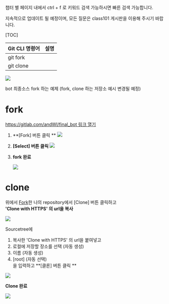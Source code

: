 챕터 별 페이지 내에서 ctrl + f 로 키워드 검색 가능하시면 빠른 검색 가능합니다. 

지속적으로 업데이트 될 예정이며, 모든 질문은 class101 게시판을 이용해 주시기 바랍니다. 

[TOC]

| Git CLI 명령어 | 설명 | 
| -------- | -------- |
| git fork         |   |
| git clone         |   |


![](https://wikidocs.net/images/page/104138/draw_git_clone_fork.png)  
  
    
bot 최종소스 fork 하는 예제 (fork, clone 하는 저장소 예시 변경될 예정)

# fork
[https://gitlab.com/andWl/final_bot 링크 열기](https://gitlab.com/andWl/final_bot)   
  
1. **[Fork] 버튼 클릭 ** 
    ![](https://wikidocs.net/images/page/104138/git_fork.png)  
    
1. **[Select] 버튼 클릭**
    ![](https://wikidocs.net/images/page/104138/git_fork_v2.png)  
    
1. **fork 완료**

    ![](https://wikidocs.net/images/page/104138/git_fork_v3.png)

# clone

위에서 [Fork](https://wikidocs.net/104138#fork)한 나의 repository에서 [Clone] 버튼 클릭하고    
**'Clone with HTTPS' 의 url을 복사**  
  
![](https://wikidocs.net/images/page/104138/git_gui_clone.png)  

Sourcetree에  
1. 복사한 'Clone with HTTPS' 의 url을 붙여넣고  
2. 로컬에 저장할 장소를 선택 (자동 생성)  
3. 이름 (자동 생성)  
4. [root] (자동 선택)   
을 입력하고 **[클론] 버튼 클릭 ** 
    
![](https://wikidocs.net/images/page/104138/git_gui_clone_2.png)  

**Clone 완료**   
    
![](https://wikidocs.net/images/page/104138/git_gui_clone_3.png)